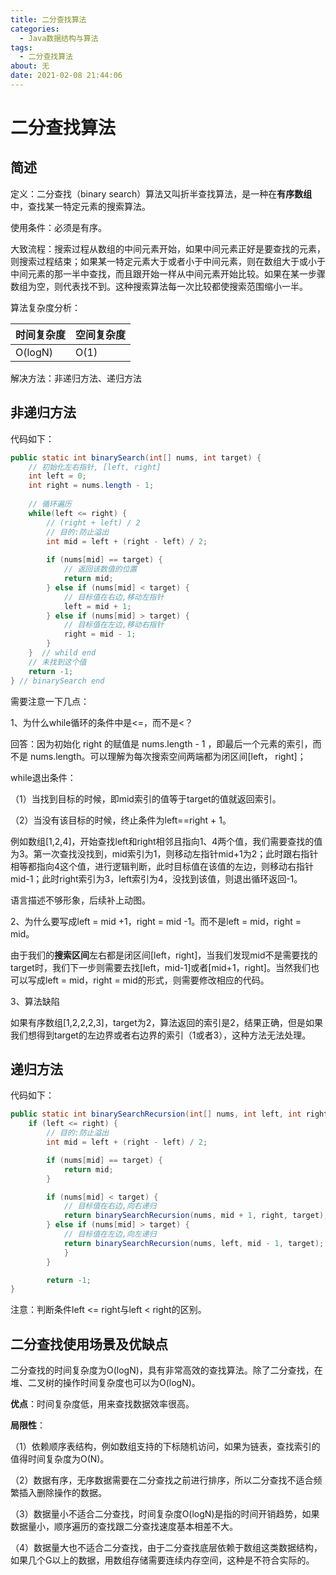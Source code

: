 ```yaml
---
title: 二分查找算法
categories: 
  - Java数据结构与算法
tags:
  - 二分查找算法
about: 无
date: 2021-02-08 21:44:06
---
```


# 二分查找算法

<!--more-->

## 简述

定义：二分查找（binary search）算法又叫折半查找算法，是一种在**有序数组**中，查找某一特定元素的搜索算法。

使用条件：必须是有序。

大致流程：搜索过程从数组的中间元素开始，如果中间元素正好是要查找的元素，则搜索过程结束；如果某一特定元素大于或者小于中间元素，则在数组大于或小于中间元素的那一半中查找，而且跟开始一样从中间元素开始比较。如果在某一步骤数组为空，则代表找不到。这种搜索算法每一次比较都使搜索范围缩小一半。

算法复杂度分析：

| 时间复杂度 | 空间复杂度 |
| ---------- | ---------- |
| O(logN)    | O(1)       |

解决方法：非递归方法、递归方法



## 非递归方法

代码如下：

```java
public static int binarySearch(int[] nums, int target) {
	// 初始化左右指针, [left, right]
	int left = 0;
	int right = nums.length - 1;
		
	// 循环遍历
	while(left <= right) {
		// (right + left) / 2
		// 目的:防止溢出
		int mid = left + (right - left) / 2;
			
		if (nums[mid] == target) {
			// 返回该数值的位置
			return mid;    
		} else if (nums[mid] < target) {
			// 目标值在右边,移动左指针
			left = mid + 1;
		} else if (nums[mid] > target) {
			// 目标值在左边,移动右指针
			right = mid - 1;
		}
	}  // whild end
	// 未找到这个值
	return -1;
} // binarySearch end
```

需要注意一下几点：

1、为什么while循环的条件中是<=，而不是<？

回答：因为初始化 right 的赋值是 nums.length - 1 ，即最后⼀个元素的索引，⽽不是 nums.length。可以理解为每次搜索空间两端都为闭区间[left， right]；

while退出条件：

（1）当找到目标的时候，即mid索引的值等于target的值就返回索引。

（2）当没有该目标的时候，终止条件为left==right + 1。

例如数组[1,2,4]，开始查找left和right相邻且指向1、4两个值，我们需要查找的值为3。第一次查找没找到，mid索引为1，则移动左指针mid+1为2；此时跟右指针相等都指向4这个值，进行逻辑判断，此时目标值在该值的左边，则移动右指针mid-1；此时right索引为3，left索引为4，没找到该值，则退出循环返回-1。

语言描述不够形象，后续补上动图。

2、为什么要写成left = mid +1，right = mid -1。而不是left = mid，right = mid。

由于我们的**搜索区间**左右都是闭区间[left，right]，当我们发现mid不是需要找的target时，我们下一步则需要去找[left，mid-1]或者[mid+1，right]。当然我们也可以写成left = mid，right = mid的形式，则需要修改相应的代码。

3、算法缺陷

如果有序数组[1,2,2,2,3]，target为2，算法返回的索引是2，结果正确，但是如果我们想得到target的左边界或者右边界的索引（1或者3），这种方法无法处理。





## 递归方法

代码如下：

```java
public static int binarySearchRecursion(int[] nums, int left, int right, int target) {
	if (left <= right) {
		// 目的:防止溢出
		int mid = left + (right - left) / 2;

		if (nums[mid] == target) {
			return mid;
		}

		if (nums[mid] < target) {
			// 目标值在右边,向右递归
			return binarySearchRecursion(nums, mid + 1, right, target);
		} else if (nums[mid] > target) {
			// 目标值在左边,向左递归
			return binarySearchRecursion(nums, left, mid - 1, target);
			}
		}

		return -1;
}
```

注意：判断条件left <= right与left < right的区别。

## 二分查找使用场景及优缺点

二分查找的时间复杂度为O(logN)，具有非常高效的查找算法。除了二分查找，在堆、二叉树的操作时间复杂度也可以为O(logN)。

**优点**：时间复杂度低，用来查找数据效率很高。

**局限性**：

（1）依赖顺序表结构，例如数组支持的下标随机访问，如果为链表，查找索引的值得时间复杂度为O(N)。

（2）数据有序，无序数据需要在二分查找之前进行排序，所以二分查找不适合频繁插入删除操作的数据。

（3）数据量小不适合二分查找，时间复杂度O(logN)是指的时间开销趋势，如果数据量小，顺序遍历的查找跟二分查找速度基本相差不大。

（4）数据量大也不适合二分查找，由于二分查找底层依赖于数组这类数据结构，如果几个G以上的数据，用数组存储需要连续内存空间，这种是不符合实际的。

